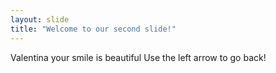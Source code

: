 ```yaml
---
layout: slide
title: "Welcome to our second slide!"
---
```

Valentina your smile is beautiful
Use the left arrow to go back!
